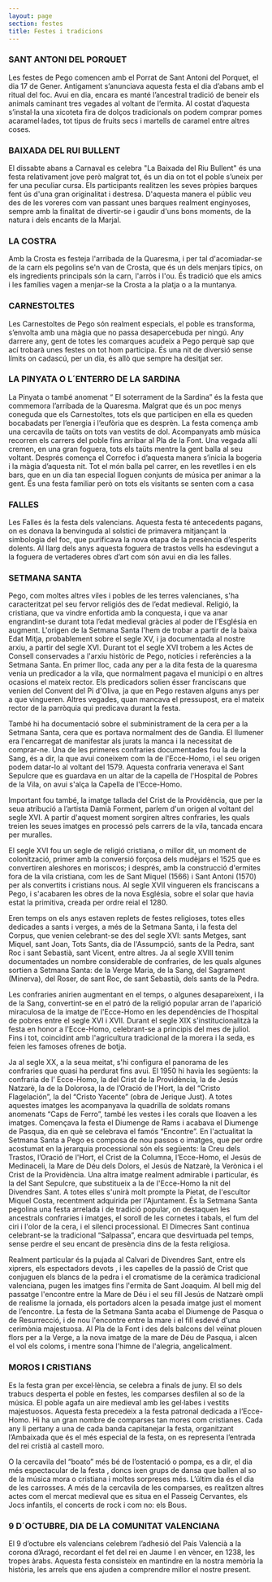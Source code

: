 ```yaml
---
layout: page
section: festes
title: Festes i tradicions
---
```

### SANT ANTONI DEL PORQUET

Les festes de Pego comencen amb el Porrat de Sant Antoni del Porquet, el dia 17 de Gener. Antigament s’anunciava aquesta festa el dia d’abans amb el ritual del foc. 
Avui en dia, encara es manté l’ancestral tradició de beneir els animals caminant tres vegades al voltant de l’ermita. Al costat d’aquesta s’instal·la una xicoteta fira de dolços tradicionals on podem comprar pomes acaramel·lades, tot tipus de fruits secs i martells de caramel entre altres coses.

### BAIXADA DEL RUI BULLENT

El dissabte abans a Carnaval es celebra "La Baixada del Riu Bullent" és una festa relativament jove però malgrat tot, és un dia on tot el poble s’uneix per fer una peculiar cursa. Els participants realitzen les seves pròpies barques fent ús d'una gran originalitat i destresa. D'aquesta manera el públic veu des de les voreres com van passant unes barques realment enginyoses, sempre amb la finalitat de divertir-se i gaudir d'uns bons moments, de la natura i dels encants de la Marjal.

### LA COSTRA

Amb la Crosta es festeja l'arribada de la Quaresma, i per tal d'acomiadar-se de la carn els pegolins se'n van de Crosta, que és un dels menjars típics, on els ingredients principals són la carn, l'arròs i l'ou. És tradició que els amics i les famílies vagen a menjar-se la Crosta a la platja o a la muntanya.

### CARNESTOLTES

Les Carnestoltes de Pego són realment especials, el poble es transforma, s’envolta amb una màgia que no passa desapercebuda per ningú. Any darrere any, gent de totes les comarques acudeix a Pego perquè sap que ací trobarà unes festes on tot hom participa. És una nit de diversió sense límits on cadascú, per un dia, és allò que sempre ha desitjat ser.


### LA PINYATA O L´ENTERRO DE LA SARDINA

La Pinyata o també anomenat “ El soterrament de la Sardina” és la festa que commemora l’arribada de la Quaresma. Malgrat que és un poc menys coneguda que els Carnestoltes, tots els que participen en ella es queden bocabadats per l’energia i l’eufòria que es desprèn. La festa comença amb una cercavila de taüts on tots van vestits de dol. Acompanyats amb música recorren els carrers del poble fins arribar al Pla de la Font. Una vegada allí cremen, en una gran foguera, tots els taüts mentre la gent balla al seu voltant. Després comença el Correfoc i d’aquesta manera s’inicia la bogeria i la màgia d’aquesta nit. Tot el món balla pel carrer, en les revetlles i en els bars, que en un dia tan especial lloguen conjunts de música per animar a la gent.
És una festa familiar però on tots els visitants se senten com a casa


### FALLES

Les Falles és la festa dels valencians. Aquesta festa té antecedents pagans, on es donava la benvinguda al solstici de primavera mitjançant la simbologia del foc, que purificava la nova etapa de la presència d’esperits dolents. Al llarg dels anys aquesta foguera de trastos vells ha esdevingut a la foguera de vertaderes obres d’art com són avui en dia les falles.


### SETMANA SANTA

Pego, com moltes altres viles i pobles de les terres valencianes, s'ha caracteritzat pel seu fervor religiós des de l’edat medieval. Religió, la cristiana, que va vindre enfortida amb la conquesta, i que va anar engrandint-se durant tota l’edat medieval gràcies al poder de l'Església en augment. L'origen de la Setmana Santa l'hem de trobar a partir de la baixa Edat Mitja, probablement sobre el segle XV, i ja documentada al nostre arxiu, a partir del segle XVI. Durant tot el segle XVI trobem a les Actes de Consell conservades a l'arxiu històric de Pego, notícies i referències a la Setmana Santa. En primer lloc, cada any per a la dita festa de la quaresma venia un predicador a la vila, que normalment pagava el municipi o en altres ocasions el mateix rector. Els predicadors solien ésser franciscans que venien del Convent del Pi d'Oliva, ja que en Pego restaven alguns anys per a que vingueren. Altres vegades, quan mancava el pressupost, era el mateix rector de la parròquia  qui predicava durant la festa.

També hi ha documentació sobre el subministrament de la cera per a la Setmana Santa, cera que es portava normalment des de Gandia. El llumener era l'encarregat de manifestar als jurats la manca i la necessitat de comprar-ne. Una de les primeres confraries documentades fou la de la Sang, és a dir, la que avui coneixem com la de l'Ecce-Homo, i el seu origen podem datar-lo al voltant del 1579. Aquesta confraria venerava el Sant Sepulcre que es guardava en un altar de la capella de l'Hospital de Pobres de la Vila, on avui s'alça la Capella de l'Ecce-Homo.

Important fou també, la imatge tallada del Crist de la Providència, que per la seua atribució a l’artista Damià Forment, parlem d'un origen al voltant del segle XVI. A partir d'aquest moment sorgiren altres confraries, les quals treien les seues imatges en processó pels carrers de la vila, tancada encara per muralles.

El segle XVI fou un segle de religió cristiana, o millor dit, un moment de colonització, primer amb la conversió forçosa dels mudèjars el 1525 que es convertiren aleshores en moriscos; i després, amb la construcció d'ermites fora de la vila cristiana, com les de Sant Miquel (1566) i Sant Antoni (1570) per als convertits i cristians nous. Al segle XVII vingueren els franciscans a Pego, i s'acabaren les obres de la nova Església, sobre el solar que havia estat la primitiva, creada per ordre reial el 1280.

Eren temps on els anys estaven replets de festes religioses, totes elles dedicades a sants i verges, a més de la Setmana Santa, i la festa del Corpus, que venien celebrant-se des del segle XVI: sants Metges, sant Miquel, sant Joan, Tots Sants, dia de l'Assumpció, sants de la Pedra, sant Roc i sant Sebastià, sant Vicent, entre altres. Ja al segle XVIII tenim documentades un nombre considerable de confraries, de les quals algunes sortien a Setmana Santa: de la Verge Maria, de la Sang, del Sagrament (Minerva), del Roser, de sant Roc, de sant Sebastià, dels sants de la Pedra.

Les confraries anirien augmentant en el temps, o algunes desapareixent, i la de la Sang, convertint-se en el patró de la religió popular arran de l'aparició miraculosa de la imatge de l'Ecce-Homo en les dependències de l'hospital de pobres entre el segle XVI i XVII. Durant el segle XIX s'institucionalitzà la festa en honor a l'Ecce-Homo, celebrant-se a principis del mes de juliol. Fins i tot, coincidint amb l'agricultura tradicional de la morera i la seda, es feien les famoses ofrenes de botja.

Ja al segle XX, a la seua meitat, s'hi configura el panorama de les confraries que quasi ha perdurat fins avui. El 1950 hi havia les següents: la confraria de l’ Ecce-Homo,  la del Crist de la Providència, la de Jesús Natzarè, la de la Dolorosa, la de l’Oració de l'Hort, la del “Cristo Flagelación”, la del “Cristo Yacente” (obra de Jerique Just). A totes aquestes imatges les acompanyava la quadrilla de soldats romans anomenats “Caps de Ferro”, també les vestes i les corals que lloaven a les imatges. Començava la festa el Diumenge de Rams i acabava el Diumenge de Pasqua, dia en què se celebrava el famós “Encontre”.
En l'actualitat la Setmana Santa a Pego es composa de nou passos o imatges, que per ordre acostumat en la jerarquia processional són els següents: la Creu dels Trastos, l’Oració de l'Hort, el Crist de la Columna, l’Ecce-Homo, el Jesús de Medinaceli, la Mare de Déu dels Dolors, el Jesús de Natzarè, la Verònica i el Crist de la Providència. 
Una altra imatge realment admirable i particular, és la del Sant Sepulcre, que substitueix a la de l'Ecce-Homo la nit del Divendres Sant. A totes elles s'unirà molt prompte la Pietat, de l'escultor Miquel Costa, recentment adquirida per l'Ajuntament. 
És la Setmana Santa pegolina una festa arrelada i de tradició popular, on destaquen les ancestrals confraries i imatges, el soroll de les cornetes i tabals, el fum del ciri i l'olor de la cera, i el silenci processional. El Dimecres Sant continua celebrant-se la tradicional “Salpassa”, encara que desvirtuada pel temps, sense perdre el seu encant de presència dins de la festa religiosa.

Realment particular és la pujada al Calvari de Divendres Sant, entre els xiprers, els espectadors devots , i les capelles de la passió de Crist que conjuguen els blancs de la pedra i el cromatisme de la ceràmica tradicional valenciana, pugen les imatges fins l'ermita de Sant Joaquim. Al bell mig del passatge l'encontre entre la Mare de Déu i el seu fill Jesús de Natzarè ompli de realisme la jornada, els portadors alcen la pesada imatge just el moment de l’encontre. 
La festa de la Setmana Santa acaba el Diumenge de Pasqua o de Resurrecció, i de nou l'encontre entre la mare i el fill esdevé d'una cerimònia majestuosa. Al Pla de la Font i des dels balcons del veïnat plouen flors per a la Verge, a la nova imatge de la mare de Déu de Pasqua, i alcen el vol els coloms, i mentre sona l'himne de l'alegria, angelicalment.


### MOROS I CRISTIANS

Es la festa gran per excel·lència, se celebra a finals de juny.
El so dels trabucs desperta el poble en festes, les comparses desfilen al so de la música. El poble agafa un aire medieval amb les gel·labes i vestits majestuosos. Aquesta festa precedeix a la festa patronal dedicada a l’Ecce-Homo.
Hi ha un gran nombre de comparses tan mores com cristianes. Cada any li pertany a una de cada banda capitanejar la festa, organitzant l’Ambaixada que és el més especial de la festa, on es representa l’entrada del rei cristià al castell moro.

O la cercavila del “boato” més bé de l’ostentació o pompa, es a dir, el dia més espectacular de la festa , doncs ixen grups de dansa que ballen al so de la música mora o cristiana i moltes sorpreses més. L’últim dia és el dia de les carrosses.
A més de la cercavila de les comparses, es realitzen altres actes com el mercat medieval que es situa en el Passeig Cervantes, els Jocs infantils, el concerts de rock i com no: els Bous.


### 9 D´OCTUBRE, DIA DE LA COMUNITAT VALENCIANA

El 9 d’octubre els valencians celebrem l’adhesió del País Valencià a la corona d’Aragó, recordant el fet del rei en Jaume I en vèncer, en 1238, les tropes àrabs. Aquesta festa consisteix en mantindre en la nostra memòria la història, les arrels que ens ajuden a comprendre millor el nostre present.